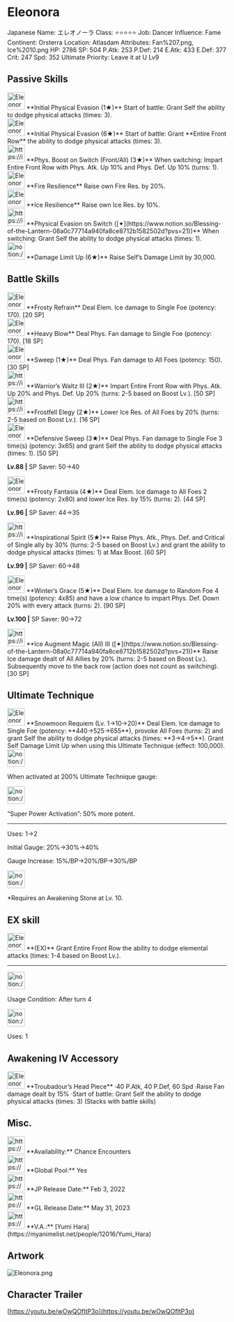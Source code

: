# Eleonora

Japanese Name: エレオノーラ
Class: ⭐️⭐️⭐️⭐️⭐️
Job: Dancer
Influence: Fame
Continent: Orsterra
Location: Atlasdam
Attributes: Fan%207.png, Ice%2010.png
HP: 2786
SP: 504
P.Atk: 253
P.Def: 214
E.Atk: 433
E.Def: 377
Crit: 247
Spd: 352
Ultimate Priority: Leave it at U Lv9

## Passive Skills

<aside>
<img src="Eleonora%2046587ea5b1a04db082a17c24254fccd3/Initial_Physical_Evasion.png" alt="Eleonora%2046587ea5b1a04db082a17c24254fccd3/Initial_Physical_Evasion.png" width="40px" /> **Initial Physical Evasion (1★)**
Start of battle: Grant Self the ability to dodge physical attacks (times: 3).

<aside>
<img src="Eleonora%2046587ea5b1a04db082a17c24254fccd3/Initial_Physical_Evasion.png" alt="Eleonora%2046587ea5b1a04db082a17c24254fccd3/Initial_Physical_Evasion.png" width="40px" /> **Initial Physical Evasion (6★)**
Start of battle: Grant **Entire Front Row** the ability to dodge physical attacks (times: 3).

</aside>

</aside>

<aside>
<img src="https://img.game8.jp/6930264/24b55d7577091c0cb934eef83b75b2c5.png/show" alt="https://img.game8.jp/6930264/24b55d7577091c0cb934eef83b75b2c5.png/show" width="40px" /> **Phys. Boost on Switch (Front/All) (3★)**
When switching: Impart Entire Front Row with Phys. Atk. Up 10% and Phys. Def. Up 10% (turns: 1).

</aside>

<aside>
<img src="Eleonora%2046587ea5b1a04db082a17c24254fccd3/Fire_Resilience.png" alt="Eleonora%2046587ea5b1a04db082a17c24254fccd3/Fire_Resilience.png" width="40px" /> **Fire Resilience**
Raise own Fire Res. by 20%.

</aside>

<aside>
<img src="Eleonora%2046587ea5b1a04db082a17c24254fccd3/Ice_Resilience.png" alt="Eleonora%2046587ea5b1a04db082a17c24254fccd3/Ice_Resilience.png" width="40px" /> **Ice Resilience**
Raise own Ice Res. by 10%.

</aside>

<aside>
<img src="https://img.game8.jp/8426630/df9d015f17aeb6f6c8085c59e42cc131.png/show" alt="https://img.game8.jp/8426630/df9d015f17aeb6f6c8085c59e42cc131.png/show" width="40px" /> **Physical Evasion on Switch ([✦](https://www.notion.so/Blessing-of-the-Lantern-08a0c77714a940fa8ce8712b1582502d?pvs=21))**
When switching: Grant Self the ability to dodge physical attacks (times: 1).

</aside>

<aside>
<img src="notion://custom_emoji/2482af5e-3bb7-4af8-a110-df4150e44521/17debbc6-5396-80a6-933a-007af3a7f551" alt="notion://custom_emoji/2482af5e-3bb7-4af8-a110-df4150e44521/17debbc6-5396-80a6-933a-007af3a7f551" width="40px" /> **Damage Limit Up (6★)**
Raise Self’s Damage Limit by 30,000.

</aside>

## Battle Skills

<aside>
<img src="Eleonora%2046587ea5b1a04db082a17c24254fccd3/Ice.png" alt="Eleonora%2046587ea5b1a04db082a17c24254fccd3/Ice.png" width="40px" /> **Frosty Refrain**
Deal Elem. Ice damage to Single Foe (potency: 170). [20 SP]

</aside>

<aside>
<img src="Eleonora%2046587ea5b1a04db082a17c24254fccd3/Fan.png" alt="Eleonora%2046587ea5b1a04db082a17c24254fccd3/Fan.png" width="40px" /> **Heavy Blow**
Deal Phys. Fan damage to Single Foe (potency: 170). [18 SP]

</aside>

<aside>
<img src="Eleonora%2046587ea5b1a04db082a17c24254fccd3/Fan%201.png" alt="Eleonora%2046587ea5b1a04db082a17c24254fccd3/Fan%201.png" width="40px" /> **Sweep (1★)**
Deal Phys. Fan damage to All Foes (potency: 150). [30 SP]

</aside>

<aside>
<img src="https://img.game8.jp/6909195/fb1af3b553f4112d4403e0f7452fd2a2.png/show" alt="https://img.game8.jp/6909195/fb1af3b553f4112d4403e0f7452fd2a2.png/show" width="40px" /> **Warrior’s Waltz III (2★)**
Impart Entire Front Row with Phys. Atk. Up 20% and Phys. Def. Up 20% (turns: 2-5 based on Boost Lv.). [50 SP]

</aside>

<aside>
<img src="https://img.game8.jp/6909196/ce50237128dbdac99dd75aad5895bba1.png/show" alt="https://img.game8.jp/6909196/ce50237128dbdac99dd75aad5895bba1.png/show" width="40px" /> **Frostfell Elegy (2★)**
Lower Ice Res. of All Foes by 20% (turns: 2-5 based on Boost Lv.). [16 SP]

</aside>

<aside>
<img src="Eleonora%2046587ea5b1a04db082a17c24254fccd3/Fan%202.png" alt="Eleonora%2046587ea5b1a04db082a17c24254fccd3/Fan%202.png" width="40px" /> **Defensive Sweep (3★)**
Deal Phys. Fan damage to Single Foe 3 time(s) (potency: 3x65) and grant Self the ability to dodge physical attacks (times: 1). [50 SP]

**Lv.88 |** SP Saver: 50→40

</aside>

<aside>
<img src="Eleonora%2046587ea5b1a04db082a17c24254fccd3/Ice%201.png" alt="Eleonora%2046587ea5b1a04db082a17c24254fccd3/Ice%201.png" width="40px" /> **Frosty Fantasia (4★)**
Deal Elem. Ice damage to All Foes 2 time(s) (potency: 2x80) and lower Ice Res. by 15% (turns: 2). [44 SP]

**Lv.96 |** SP Saver: 44→35

</aside>

<aside>
<img src="https://img.game8.jp/6909195/fb1af3b553f4112d4403e0f7452fd2a2.png/show" alt="https://img.game8.jp/6909195/fb1af3b553f4112d4403e0f7452fd2a2.png/show" width="40px" /> **Inspirational Spirit (5★)**
Raise Phys. Atk., Phys. Def. and Critical of Single ally by 30% (turns: 2-5 based on Boost Lv.) and grant the ability to dodge physical attacks (times: 1) at Max Boost. [60 SP]

**Lv.99 |** SP Saver: 60→48

</aside>

<aside>
<img src="Eleonora%2046587ea5b1a04db082a17c24254fccd3/Ice%202.png" alt="Eleonora%2046587ea5b1a04db082a17c24254fccd3/Ice%202.png" width="40px" /> **Winter’s Grace (5★)**
Deal Elem. Ice damage to Random Foe 4 time(s) (potency: 4x85) and have a low chance to impart Phys. Def. Down 20% with every attack (turns: 2). [90 SP]

**Lv.100 |** SP Saver: 90→72

</aside>

<aside>
<img src="https://img.game8.jp/6909195/fb1af3b553f4112d4403e0f7452fd2a2.png/show" alt="https://img.game8.jp/6909195/fb1af3b553f4112d4403e0f7452fd2a2.png/show" width="40px" /> **Ice Augment Magic (All) III ([✦](https://www.notion.so/Blessing-of-the-Lantern-08a0c77714a940fa8ce8712b1582502d?pvs=21))**
Raise Ice damage dealt of All Allies by 20% (turns: 2-5 based on Boost Lv.). Subsequently move to the back row (action does not count as switching). [30 SP]

</aside>

## Ultimate Technique

<aside>
<img src="Eleonora%2046587ea5b1a04db082a17c24254fccd3/Ice%203.png" alt="Eleonora%2046587ea5b1a04db082a17c24254fccd3/Ice%203.png" width="40px" /> **Snowmoon Requiem (Lv. 1→10→20)**
Deal Elem. Ice damage to Single Foe (potency: **440→525→655**), provoke All Foes (turns: 2) and grant Self the ability to dodge physical attacks (times: **3→4→5**). Grant Self Damage Limit Up when using this Ultimate Technique (effect: 100,000).

<aside>
<img src="notion://custom_emoji/2482af5e-3bb7-4af8-a110-df4150e44521/137ebbc6-5396-80a2-a199-007a067e9993" alt="notion://custom_emoji/2482af5e-3bb7-4af8-a110-df4150e44521/137ebbc6-5396-80a2-a199-007a067e9993" width="40px" />

When activated at 200% Ultimate Technique gauge:

<aside>
<img src="notion://custom_emoji/2482af5e-3bb7-4af8-a110-df4150e44521/193ebbc6-5396-8035-8eea-007a52e85f9d" alt="notion://custom_emoji/2482af5e-3bb7-4af8-a110-df4150e44521/193ebbc6-5396-8035-8eea-007a52e85f9d" width="40px" />

“Super Power Activation”: 50% more potent.

</aside>

</aside>

---

Uses:
1→2

Initial Gauge:
20%→30%→40%

Gauge Increase:
15%/BP→20%/BP→30%/BP

<aside>
<img src="notion://custom_emoji/2482af5e-3bb7-4af8-a110-df4150e44521/182ebbc6-5396-80af-9978-007ac248795b" alt="notion://custom_emoji/2482af5e-3bb7-4af8-a110-df4150e44521/182ebbc6-5396-80af-9978-007ac248795b" width="40px" />

*Requires an Awakening Stone at Lv. 10.

</aside>

</aside>

## EX skill

<aside>
<img src="Eleonora%2046587ea5b1a04db082a17c24254fccd3/Sidesstep.png" alt="Eleonora%2046587ea5b1a04db082a17c24254fccd3/Sidesstep.png" width="40px" /> **(EX)**
Grant Entire Front Row the ability to dodge elemental attacks (times: 1-4 based on Boost Lv.).

---

<aside>
<img src="notion://custom_emoji/2482af5e-3bb7-4af8-a110-df4150e44521/137ebbc6-5396-802c-b9bc-007a54884b6f" alt="notion://custom_emoji/2482af5e-3bb7-4af8-a110-df4150e44521/137ebbc6-5396-802c-b9bc-007a54884b6f" width="40px" />

Usage Condition: After turn 4

</aside>

<aside>
<img src="notion://custom_emoji/2482af5e-3bb7-4af8-a110-df4150e44521/137ebbc6-5396-80ba-9f36-007a936447ac" alt="notion://custom_emoji/2482af5e-3bb7-4af8-a110-df4150e44521/137ebbc6-5396-80ba-9f36-007a936447ac" width="40px" />

Uses: 1

</aside>

</aside>

## Awakening IV Accessory

<aside>
<img src="Eleonora%2046587ea5b1a04db082a17c24254fccd3/Awakening_IV.png" alt="Eleonora%2046587ea5b1a04db082a17c24254fccd3/Awakening_IV.png" width="40px" /> **Troubadour’s Head Piece**
·40 P.Atk, 40 P.Def, 60 Spd
·Raise Fan damage dealt by 15%
·Start of battle: Grant Self the ability to dodge physical attacks (times: 3) (Stacks with battle skills)

</aside>

## Misc.

<aside>
<img src="https://www.notion.so/icons/gift_gray.svg" alt="https://www.notion.so/icons/gift_gray.svg" width="40px" /> **Availability:** Chance Encounters

</aside>

<aside>
<img src="https://www.notion.so/icons/globe_gray.svg" alt="https://www.notion.so/icons/globe_gray.svg" width="40px" /> **Global Pool:** Yes

</aside>

<aside>
<img src="https://www.notion.so/icons/calendar_red.svg" alt="https://www.notion.so/icons/calendar_red.svg" width="40px" /> **JP Release Date:**
Feb 3, 2022

</aside>

<aside>
<img src="https://www.notion.so/icons/calendar_blue.svg" alt="https://www.notion.so/icons/calendar_blue.svg" width="40px" /> **GL Release Date:**
May 31, 2023

</aside>

<aside>
<img src="https://www.notion.so/icons/microphone_gray.svg" alt="https://www.notion.so/icons/microphone_gray.svg" width="40px" /> **V.A.:** [Yumi Hara](https://myanimelist.net/people/12016/Yumi_Hara)

</aside>

## Artwork

![Eleonora.png](Eleonora%2046587ea5b1a04db082a17c24254fccd3/Eleonora.png)

## Character Trailer

[https://youtu.be/wOwQOfltP3o](https://youtu.be/wOwQOfltP3o)